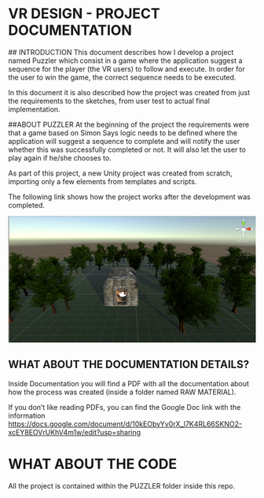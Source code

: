 # VR DESIGN - PROJECT DOCUMENTATION

## INTRODUCTION
This document describes how I develop a project named Puzzler which consist in a game where the application suggest a sequence for the player (the VR users) to follow and execute. In order for the user to win the game, the correct sequence needs to be executed.

In this document it is also described how the project was created from just the requirements to the sketches, from user test to actual final implementation. 

##ABOUT PUZZLER
At the beginning of the project the requirements were that a game based on Simon Says logic needs to be defined where the application will suggest a sequence to complete and will notify the user whether this was successfully completed or not. It will also let the user to play again if he/she chooses to. 

As part of this project, a new Unity project was created from scratch, importing only a few elements from templates and scripts.

The following link shows how the project works after the development was completed.

[![PUZZLER GAME](https://github.com/pperotti/udacity-vr-nanodegree-projects/blob/master/004-vr-design/Documentation/Raw%20Material/Warehouse-Inside-forest.png)](https://youtu.be/NJ8CFIhz1Iw "PUZZLER GAME")

## WHAT ABOUT THE DOCUMENTATION DETAILS? 
Inside Documentation you will find a PDF with all the documentation about how the process was created (inside a folder named RAW MATERIAL). 

If you don’t like reading PDFs, you can find the Google Doc link with the information
https://docs.google.com/document/d/10kEObyYv0rX_l7K4RL66SKNO2-xcEY8EOVrUKhV4m1w/edit?usp=sharing

# WHAT ABOUT THE CODE
All the project is contained within the PUZZLER folder inside this repo.

